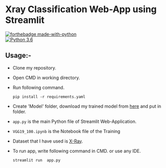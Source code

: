 # Xray Classification Web-App using Streamlit

[![forthebadge made-with-python](http://ForTheBadge.com/images/badges/made-with-python.svg)](https://www.python.org/)                 
[![Python 3.6](https://img.shields.io/badge/python-3.6-blue.svg)](https://www.python.org/downloads/release/python-360/) 

## Usage:-

- Clone my repository.
- Open CMD in working directory.
- Run following command.

  ```
  pip install -r requirements.yaml 
  ```
- Create 'Model' folder, download my trained model from [here](https://drive.google.com/file/d/1iue70Y-LVLXcOIGAn6_Ao2VvP2tNTUXF/view?usp=sharing) and put in folder.
- `app.py` is the main Python file of Streamlit Web-Application. 
- `VGG19_100.ipynb` is the Notebook file of the Training
- Dataset that I have used is [X-Ray](https://www.kaggle.com/datasets/paultimothymooney/chest-xray-pneumonia).
- To run app, write following command in CMD. or use any IDE.

  ```
  streamlit run  app.py
  ```
